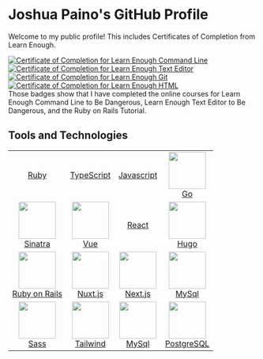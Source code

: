 ### <h1>Joshua Paino's GitHub Profile </h1>

Welcome to my public profile! This includes Certificates of Completion from Learn Enough.


<a href="https://www.learnenough.com/certificates/2d76444a"><img src="https://www.learnenough.com/certificates/2d76444a/command-line-tutorial.svg" alt="Certificate of Completion for Learn Enough Command Line"></a><a href="https://www.learnenough.com/certificates/2d76444a"><img src="https://www.learnenough.com/certificates/2d76444a/text-editor-tutorial.svg" alt="Certificate of Completion for Learn Enough Text Editor"></a><a href="https://www.learnenough.com/certificates/2d76444a"><img src="https://www.learnenough.com/certificates/2d76444a/git-tutorial.svg" alt="Certificate of Completion for Learn Enough Git"></a><a href="https://www.learnenough.com/certificates/2d76444a"><img src="https://www.learnenough.com/certificates/2d76444a/html-tutorial.svg" alt="Certificate of Completion for Learn Enough HTML"></a> <br>
Those badges show that I have completed the online courses for Learn Enough Command Line to Be Dangerous, Learn Enough Text Editor to Be Dangerous, and the Ruby on Rails Tutorial.

<h2> Tools and Technologies </h2>

<table cellspacing="5" cellpadding="5" width="100%" >
  <tbody>
    <tr>
      <td align="center" >
        <a href="https://ruby-doc.org/" rel="nofollow" >
          <img src="" style="max-width: 100%;" class="css-scan-generated-variation-img-6"><br >Ruby
        </a>
      </td>
      <td align="center" class="css-scan-generated-variation-td-8">
        <a href="https://typescriptlang.org" rel="nofollow">
          <img src="" style="max-width: 100%;" ><br class="css-scan-generated-variation-br-7">TypeScript
        </a>
      </td>
      <td align="center">
        <a href="https://www.javascript.com/" rel="nofollow" clas>
          <img src="" style="max-width: 100%;" ><br>Javascript
        </a>
      </td>
      <td align="center">
        <a href="https://go.dev/" rel="nofollow">
          <img src="" height="75px" style="max-width: 100%;" ><br >Go
        </a>
      </td>
    </tr>
    <tr>
      <td align="center">
        <a href="https://sinatrarb.com/" rel="nofollow" >
          <img src="" height="75px" style="max-width: 100%;" ><br>Sinatra
        </a>
      </td>
      <td align="center">
        <a href="https://vuejs.org/" rel="nofollow" >
          <img src="" height="75px" style="max-width: 100%;" ><br >Vue
        </a>
      </td>
       <td align="center">
        <a href="https://reactjs.org" rel="nofollow" clas>
          <img src="" style="max-width: 100%;" ><br>React
        </a>
      </td>
      <td align="center">
        <a href="https://gohugo.io/" rel="nofollow" >
          <img src="" height="75px" style="max-width: 100%;" ><br>Hugo
        </a>
      </td>
    </tr>
    <tr>
      <td align="center">
        <a href="https://rubyonrails.org/" rel="nofollow">
          <img src="" height="75px" style="max-width: 100%;"><br>Ruby on Rails
        </a>
      </td>
      <td align="center">
        <a href="https://nuxtjs.org/" rel="nofollow">
          <img src="" height="75px" style="max-width: 100%;" ><br>Nuxt.js
        </a>
      </td>
      <td align="center" >
        <a href="https://nextjs.org/" rel="nofollow" >
          <img src="" height="75px" style="max-width: 100%;" ><br>Next.js
        </a>
      </td>
      <td align="center">
        <a href="https://www.mysql.com/" target="_blank">
          <img src="" height="75px" style="max-width: 100%;"><br>MySql
        </a>
      </td>
    </tr>
     <tr>
      <td align="center">
        <a href="https://sass-lang.com/" rel="nofollow" >
          <img src="" height="75px" style="max-width: 100%;" ><br >Sass
        </a>
      </td>
      <td align="center">
        <a href="https://tailwindcss.com/" rel="nofollow" >
          <img src="" height="75px" style="max-width: 100%;" ><br>Tailwind
        </a>
      </td>
     <td align="center">
        <a href="https://www.mysql.com/" target="_blank">
          <img src="" height="75px" style="max-width: 100%;"><br>MySql
        </a>
      </td>
      <td align="center">
        <a href="https://www.postgresql.org/" rel="nofollow" >
          <img src="" height="75px" style="max-width: 100%;"><br >PostgreSQL
        </a>
      </td>
    </tr>
  </tbody>
</table>

